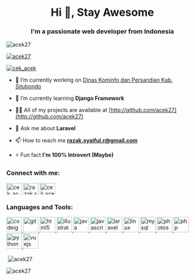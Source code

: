 <h1 align="center">Hi 👋, Stay Awesome</h1>
<h3 align="center">I'm a passionate web developer from Indonesia</h3>

<p align="left"> <img src="https://komarev.com/ghpvc/?username=acek27&label=Profile%20views&color=0e75b6&style=flat" alt="acek27" /> </p>

<p align="left"> <a href="https://github.com/ryo-ma/github-profile-trophy"><img src="https://github-profile-trophy.vercel.app/?username=acek27" alt="acek27" /></a> </p>

<p align="left"> <a href="https://twitter.com/cek_acek" target="blank"><img src="https://img.shields.io/twitter/follow/cek_acek?logo=twitter&style=for-the-badge" alt="cek_acek" /></a> </p>

- 🔭 I’m currently working on [Dinas Kominfo dan Persandian Kab. Situbondo](http://kominfo.situbondokab.go.id)

- 🌱 I’m currently learning **Django Framework**

- 👨‍💻 All of my projects are available at [http://github.com/acek27](http://github.com/acek27)

- 💬 Ask me about **Laravel**

- 📫 How to reach me **razak.syaiful.r@gmail.com**

- ⚡ Fun fact **I'm 100% Introvert (Maybe)**

<p align="left">
<h3 align="left">Connect with me:</h3>
<a href="https://twitter.com/cek_acek" target="blank"><img align="center" src="https://cdn.jsdelivr.net/npm/simple-icons@3.0.1/icons/twitter.svg" alt="cek_acek" height="30" width="40" /></a>
<a href="https://fb.com/razak.syaiful.r" target="blank"><img align="center" src="https://cdn.jsdelivr.net/npm/simple-icons@3.0.1/icons/facebook.svg" alt="razak.syaiful.r" height="30" width="40" /></a>
<a href="https://instagram.com/cek.acek" target="blank"><img align="center" src="https://cdn.jsdelivr.net/npm/simple-icons@3.0.1/icons/instagram.svg" alt="cek.acek" height="30" width="40" /></a>
</p>

<h3 align="left">Languages and Tools:</h3>
<p align="left"> <a href="https://codeigniter.com" target="_blank"> <img src="https://cdn.worldvectorlogo.com/logos/codeigniter.svg" alt="codeigniter" width="40" height="40"/> </a> <a href="https://git-scm.com/" target="_blank"> <img src="https://www.vectorlogo.zone/logos/git-scm/git-scm-icon.svg" alt="git" width="40" height="40"/> </a> <a href="https://www.w3.org/html/" target="_blank"> <img src="https://devicons.github.io/devicon/devicon.git/icons/html5/html5-original-wordmark.svg" alt="html5" width="40" height="40"/> </a> <a href="https://www.adobe.com/in/products/illustrator.html" target="_blank"> <img src="https://www.vectorlogo.zone/logos/adobe_illustrator/adobe_illustrator-icon.svg" alt="illustrator" width="40" height="40"/> </a> <a href="https://www.java.com" target="_blank"> <img src="https://devicons.github.io/devicon/devicon.git/icons/java/java-original-wordmark.svg" alt="java" width="40" height="40"/> </a> <a href="https://developer.mozilla.org/en-US/docs/Web/JavaScript" target="_blank"> <img src="https://devicons.github.io/devicon/devicon.git/icons/javascript/javascript-original.svg" alt="javascript" width="40" height="40"/> </a> <a href="https://laravel.com/" target="_blank"> <img src="https://devicons.github.io/devicon/devicon.git/icons/laravel/laravel-plain-wordmark.svg" alt="laravel" width="40" height="40"/> </a> <a href="https://www.linux.org/" target="_blank"> <img src="https://devicons.github.io/devicon/devicon.git/icons/linux/linux-original.svg" alt="linux" width="40" height="40"/> </a> <a href="https://www.mysql.com/" target="_blank"> <img src="https://devicons.github.io/devicon/devicon.git/icons/mysql/mysql-original-wordmark.svg" alt="mysql" width="40" height="40"/> </a> <a href="https://www.photoshop.com/en" target="_blank"> <img src="https://devicons.github.io/devicon/devicon.git/icons/photoshop/photoshop-plain.svg" alt="photoshop" width="40" height="40"/> </a> <a href="https://www.php.net" target="_blank"> <img src="https://devicons.github.io/devicon/devicon.git/icons/php/php-original.svg" alt="php" width="40" height="40"/> </a> <a href="https://www.python.org" target="_blank"> <img src="https://devicons.github.io/devicon/devicon.git/icons/python/python-original.svg" alt="python" width="40" height="40"/> </a> <a href="https://vuejs.org/" target="_blank"> <img src="https://devicons.github.io/devicon/devicon.git/icons/vuejs/vuejs-original-wordmark.svg" alt="vuejs" width="40" height="40"/> </a> </p>


<p>&nbsp;<img align="center" src="https://github-readme-stats.vercel.app/api?username=acek27&show_icons=true" alt="acek27" /></p>
<p><img align="left" src="https://github-readme-stats.vercel.app/api/top-langs/?username=acek27&layout=compact" alt="acek27" /></p>
